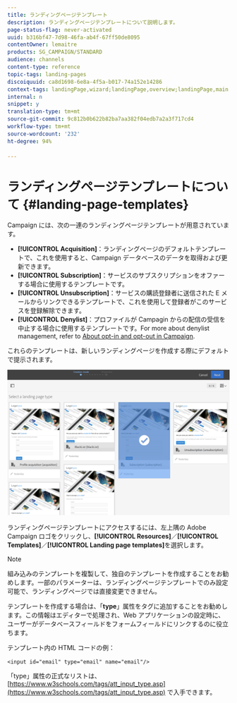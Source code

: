 ```yaml
---
title: ランディングページテンプレート
description: ランディングページテンプレートについて説明します。
page-status-flag: never-activated
uuid: b316bf47-7d98-46fa-ab4f-67ff50de8095
contentOwner: lemaitre
products: SG_CAMPAIGN/STANDARD
audience: channels
content-type: reference
topic-tags: landing-pages
discoiquuid: ca8d1698-6e8a-4f5a-b017-74a152e14286
context-tags: landingPage,wizard;landingPage,overview;landingPage,main
internal: n
snippet: y
translation-type: tm+mt
source-git-commit: 9c812b0b622b82ba7aa382f04edb7a2a3f717cd4
workflow-type: tm+mt
source-wordcount: '232'
ht-degree: 94%

---
```



# ランディングページテンプレートについて {#landing-page-templates}

Campaign には、次の一連のランディングページテンプレートが用意されています。

* **[!UICONTROL Acquisition]**：ランディングページのデフォルトテンプレートで、これを使用すると、Campaign データベースのデータを取得および更新できます。
* **[!UICONTROL Subscription]**：サービスのサブスクリプションをオファーする場合に使用するテンプレートです。
* **[!UICONTROL Unsubscription]**：サービスの購読登録者に送信された E メールからリンクできるテンプレートで、これを使用して登録者がこのサービスを登録解除できます。
* **[!UICONTROL Denylist]**：プロファイルが Campagin からの配信の受信を中止する場合に使用するテンプレートです。For more about denylist management, refer to [About opt-in and opt-out in Campaign](../../audiences/using/about-opt-in-and-opt-out-in-campaign.md).

これらのテンプレートは、新しいランディングページを作成する際にデフォルトで提示されます。

![](assets/lp_creation_1.png)

ランディングページテンプレートにアクセスするには、左上隅の Adobe Campaign ロゴをクリックし、**[!UICONTROL Resources]**／**[!UICONTROL Templates]**／**[!UICONTROL Landing page templates]**&#x200B;を選択します。

>[!NOTE]
>
>組み込みのテンプレートを複製して、独自のテンプレートを作成することをお勧めします。一部のパラメーターは、ランディングページテンプレートでのみ設定可能で、ランディングページでは直接変更できません。

テンプレートを作成する場合は、「**type**」属性をタグに追加することをお勧めします。この情報はエディターで処理され、Web アプリケーションの設定時に、ユーザーがデータベースフィールドをフォームフィールドにリンクするのに役立ちます。

テンプレート内の HTML コードの例：

```
<input id="email" type="email" name="email"/>
```

「type」属性の正式なリストは、[https://www.w3schools.com/tags/att_input_type.asp](https://www.w3schools.com/tags/att_input_type.asp) で入手できます。

